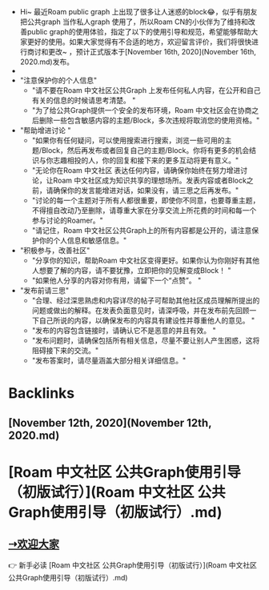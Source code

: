 - Hi~ 最近Roam public graph 上出现了很多让人迷惑的block😂，似乎有朋友把公共graph 当作私人graph 使用了，所以Roam CN的小伙伴为了维持和改善public graph的使用体验，指定了以下的使用引导和规范，希望能够帮助大家更好的使用。如果大家觉得有不合适的地方，欢迎留言评价，我们将很快进行商讨和更改~ ，预计正式版本于[November 16th, 2020](November 16th, 2020.md)发布。
- 
- "注意保护你的个人信息"
    - "请不要在Roam 中文社区公共Graph 上发布任何私人内容，在公开和自己有关的信息的时候请思考清楚。
"
    - "为了给公共Graph提供一个安全的发布环境，Roam 中文社区会在协商之后删除一些包含敏感内容的主题/Block，多次违规将取消您的使用资格。"
- "帮助增进讨论
"
    - "如果你有任何疑问，可以使用搜索进行搜索，浏览一些可用的主题/Block，然后再发布或者回复自己的主题/Block。你将有更多的机会结识与你志趣相投的人，你的回复和接下来的更多互动将更有意义。"
    - "无论你在Roam 中文社区 表达任何内容，请确保你始终在努力增进讨论，让Roam 中文社区成为知识共享的理想场所。发表内容或者Block之前，请确保你的发言能增进对话，如果没有，请三思之后再发布。"
    - "讨论的每一个主题对于所有人都很重要，即使你不同意，也要尊重主题，不得擅自改动乃至删除，请尊重大家在分享交流上所花费的时间和每一个参与讨论的Roamer。"
    - "请记住，Roam 中文社区公共Graph上的所有内容都是公开的，请注意保护你的个人信息和敏感信息。"
- "积极参与，改善社区"
    - "分享你的知识，帮助Roam 中文社区变得更好。如果你认为你刚好有其他人想要了解的内容，请不要犹豫，立即把你的见解变成Block！
"
    - "如果他人分享的内容对你有用，请留下一个“点赞”。
"
- "发布前请三思"
    - "合理、经过深思熟虑和内容详尽的帖子可帮助其他社区成员理解所提出的问题或做出的解释。在发表负面意见时，请深呼吸，并在发布前先回顾一下自己所说的内容，以确保发布的内容具有建设性并尊重他人的意见。
"
    - "发布的内容包含链接时，请确认它不是恶意的并且有效。
"
    - "发布问题时，请确保包括所有相关信息，尽量不要让别人产生困惑，这将阻碍接下来的交流。"
    - "发布答案时，请尽量涵盖大部分相关详细信息。"

# Backlinks
## [November 12th, 2020](November 12th, 2020.md)

# [Roam 中文社区 公共Graph使用引导（初版试行）](Roam 中文社区 公共Graph使用引导（初版试行）.md)

## [⇢欢迎大家](⇢欢迎大家.md)
👉 新手必读  [Roam 中文社区 公共Graph使用引导（初版试行）](Roam 中文社区 公共Graph使用引导（初版试行）.md)

